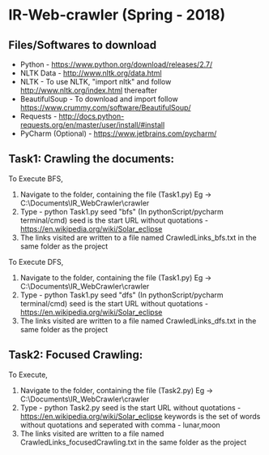 # IR-Web-crawler (Spring - 2018)

## Files/Softwares to download
* Python - https://www.python.org/download/releases/2.7/
* NLTK Data - http://www.nltk.org/data.html
* NLTK - To use NLTK, "import nltk" and follow http://www.nltk.org/index.html thereafter
* BeautifulSoup - To download and import follow https://www.crummy.com/software/BeautifulSoup/
* Requests - http://docs.python-requests.org/en/master/user/install/#install
* PyCharm (Optional) - https://www.jetbrains.com/pycharm/

## Task1: Crawling the documents:

To Execute BFS, 
1) Navigate to the folder, containing the file (Task1.py)
   Eg -> C:\Documents\IR_WebCrawler\crawler
2) Type - python Task1.py seed "bfs" (In pythonScript/pycharm terminal/cmd)
   seed is the start URL without quotations - https://en.wikipedia.org/wiki/Solar_eclipse
3) The links visited are written to a file named CrawledLinks_bfs.txt in the same folder as the project

To Execute DFS, 
1) Navigate to the folder, containing the file (Task1.py)
   Eg -> C:\Documents\IR_WebCrawler\crawler
2) Type - python Task1.py seed "dfs" (In pythonScript/pycharm terminal/cmd)
   seed is the start URL without quotations - https://en.wikipedia.org/wiki/Solar_eclipse
3) The links visited are written to a file named CrawledLinks_dfs.txt in the same folder as the project

## Task2: Focused Crawling:

To Execute, 
1) Navigate to the folder, containing the file (Task2.py)
   Eg -> C:\Documents\IR_WebCrawler\crawler
2) Type - python Task2.py
   seed is the start URL without quotations - https://en.wikipedia.org/wiki/Solar_eclipse
   keywords is the set of words without quotations and seperated with comma - lunar,moon
3) The links visited are written to a file named CrawledLinks_focusedCrawling.txt in the same folder as the project








